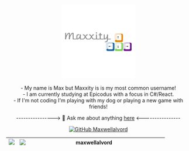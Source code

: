 <p align="center"><a href="https://maxwellalvord.github.io"><img width="40%" alt="Hello, I'm Maxxity and I'm a student at epicodus!" src="./assets/maxxity logo.png" /></a></p>
<p align="center">
- My name is Max but Maxxity is is my most common username! <br>
- I am currently studying at Epicodus with a focus in C#/React. <br>
- If I'm not coding I'm playing with my dog or playing a new game with friends!<br>
</p>
<span align="center">

----------------> 💬 Ask me about anything [here](https://github.com/maxwellalvord/maxwellalvord/issues) <----------------

[![GitHub Maxwellalvord](https://img.shields.io/github/followers/maxwellalvord?label=follow&style=social)](https://github.com/maxwellalvord)
</span>

 | <a href="https://github.com/maxwellalvord/github-readme-stats"><img src="https://github-readme-stats.vercel.app/api/top-langs/?username=maxwellalvord&layout=compact&theme=buefy&hide_border=true" /></a> | <a href="https://github.com/maxwellalvord/github-readme-streak-stats" title="Go to Source"><img align="left" width=390 src="https://github-readme-streak-stats.herokuapp.com/?user=maxwellalvord&theme=react&border=61dafb&hide_border=true" alt="maxwellalvord"></a> 
|-|-|



